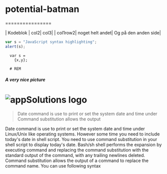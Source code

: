 # potential-batman
================

| Kodeblok | col2| col3|
| col1row2| noget helt andet| Og på den anden side|

```javascript
var s = "JavaScript syntax highlighting";
alert(s);
```

```
  var s =
    {x,y};
        
  # REM
```

##### A very nice picture
![appSolutions logo](http://www.app-solutions.com/files/siteimage/logoTop2.gif)
===========

> Date command 
is use to print or set the system date and time under
> Command substitution allows the output

Date command is use to print or set the system date and time under Linux/Unix like operating systems. However some time you need to include today's date in shell script. You need to use command substitution in your shell script to display today's date. Bash/sh shell performs the expansion by executing command and replacing the command substitution with the standard output of the command, with any trailing newlines deleted. Command substitution allows the output of a command to replace the command name. You can use following syntax
